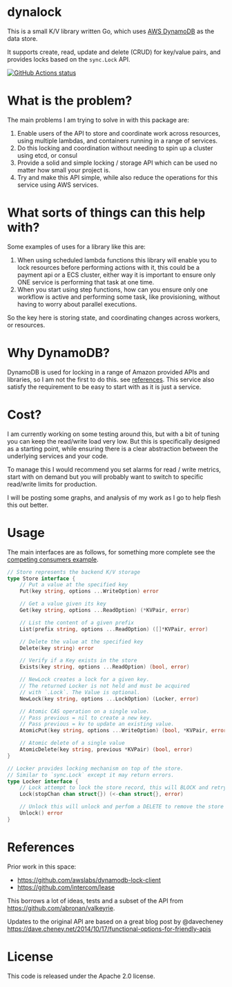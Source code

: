 # dynalock 

This is a small K/V library written Go, which uses [AWS DynamoDB](https://aws.amazon.com/dynamodb/) as the data store.

It supports create, read, update and delete (CRUD) for key/value pairs, and provides locks based on the `sync.Lock` API.

<a href="https://github.com/wolfeidau/dynalock/actions?query=workflow%3ATests"><img alt="GitHub Actions status" src="https://github.com/wolfeidau/dynalock/workflows/Tests/badge.svg?branch=master&event=push"></a>

# What is the problem?

The main problems I am trying to solve in with this package are:

1. Enable users of the API to store and coordinate work across resources, using multiple lambdas, and containers running in a range of services.
2. Do this locking and coordination without needing to spin up a cluster using etcd, or consul
3. Provide a solid and simple locking / storage API which can be used no matter how small your project is.
4. Try and make this API simple, while also reduce the operations for this service using AWS services.

# What sorts of things can this help with?

Some examples of uses for a library like this are:

1. When using scheduled lambda functions this library will enable you to lock resources before performing actions with it, this could be a payment api or a ECS cluster, either way it is important to ensure only ONE service is performing that task at one time.
2. When you start using step functions, how can you ensure only one workflow is active and performing some task, like provisioning, without having to worry about parallel executions.

So the key here is storing state, and coordinating changes across workers, or resources.

# Why DynamoDB?

DynamoDB is used for locking in a range of Amazon provided APIs and libraries, so I am not the first to do this. see [references](#references). This service also satisfy the requirement to be easy to start with as it is just a service.

# Cost?

I am currently working on some testing around this, but with a bit of tuning you can keep the read/write load very low. But this is specifically designed as a starting point, while ensuring there is a clear abstraction between the underlying services and your code. 

To manage this I would recommend you set alarms for read / write metrics, start with on demand but you will probably want to switch to specific read/write limits for production.

I will be posting some graphs, and analysis of my work as I go to help flesh this out better.

# Usage

The main interfaces are as follows, for something more complete see the [competing consumers example](examples/competing-consumers/main.go).

```go
// Store represents the backend K/V storage
type Store interface {
	// Put a value at the specified key
	Put(key string, options ...WriteOption) error

	// Get a value given its key
	Get(key string, options ...ReadOption) (*KVPair, error)

	// List the content of a given prefix
	List(prefix string, options ...ReadOption) ([]*KVPair, error)

	// Delete the value at the specified key
	Delete(key string) error

	// Verify if a Key exists in the store
	Exists(key string, options ...ReadOption) (bool, error)

	// NewLock creates a lock for a given key.
	// The returned Locker is not held and must be acquired
	// with `.Lock`. The Value is optional.
	NewLock(key string, options ...LockOption) (Locker, error)

	// Atomic CAS operation on a single value.
	// Pass previous = nil to create a new key.
	// Pass previous = kv to update an existing value.
	AtomicPut(key string, options ...WriteOption) (bool, *KVPair, error)

	// Atomic delete of a single value
	AtomicDelete(key string, previous *KVPair) (bool, error)
}

// Locker provides locking mechanism on top of the store.
// Similar to `sync.Lock` except it may return errors.
type Locker interface {
	// Lock attempt to lock the store record, this will BLOCK and retry at a rate of once every 3 seconds
	Lock(stopChan chan struct{}) (<-chan struct{}, error)

	// Unlock this will unlock and perfom a DELETE to remove the store record
	Unlock() error
}
```

# References

Prior work in this space:

* https://github.com/awslabs/dynamodb-lock-client
* https://github.com/intercom/lease

This borrows a lot of ideas, tests and a subset of the API from https://github.com/abronan/valkeyrie.

Updates to the original API are based on a great blog post by @davecheney https://dave.cheney.net/2014/10/17/functional-options-for-friendly-apis

# License

This code is released under the Apache 2.0 license.